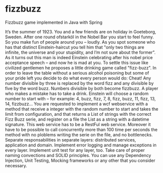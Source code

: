 # fizzbuzz
Fizzbuzz game implemented in Java with Spring

It’s the summer of 1923. You and a few friends are on holiday in Goeteborg, Sweden. After one round ofstarköl in the Nobel Bar you start to feel funny. So you make fun of people around you – loudly. As you spot someone who has that distinct Einstein-haircut you tell him that "only two things are infinite, the universe and your stupidity, and I’m not sure about the former".
As it turns out this man is indeed Einstein celebrating after his nobel price acceptance speech – and now he is mad at you. To settle this issue like civilized gentlemen he proposes a little drinking game called "fizz-buzz". In order to leave the table without a serious alcohol poisoning but some of your pride left you decide to do what every person would do: Cheat!
Any number divisible by three is replaced by the word fizz and any divisible by five by the word buzz. Numbers divisible by both become fizzbuzz. A player who makes a mistake has to take a drink.
Einstein will choose a random number to start with – for example: 4, buzz, fizz, 7, 8, fizz, buzz, 11, fizz, 13, 14, fizzbuzz...
You are requested to implement a wcf webservice with a method that receive a integer with the random number to start and takes the limit from configuration, and that returns a List of strings with the correct Fizz Buzz serie, and register on a file the List as a string with a datetime signature. This web service has to be a RestFul web service. Moreover it have to be possible to call concurrently more than 100 time per seconds the method with no ploblems writing the serie on the file, and no bottlenecks.
Separate responsabilities in separate layers: distributed services, application and domain. Implement error logging and manage
exceptions in every layer. Implement unit test for any layer, too. Take care of proper naming convections and SOLID principles.
You can use any Dependency Injection, Unit Testing, Mocking frameworks or any other that you consider necessary.

